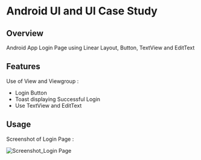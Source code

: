 # Android UI and UI Case Study

## Overview
Android App Login Page using Linear Layout, Button, TextView and EditText

## Features
Use of View and Viewgroup :
- Login Button
- Toast displaying Successful Login
- Use TextView and EditText

## Usage
Screenshot of Login Page :

![Screenshot_Login Page](https://user-images.githubusercontent.com/56164259/68088233-646aa580-fe8f-11e9-8735-e5fb469e8642.png)

